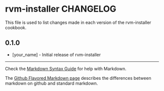 rvm-installer CHANGELOG
=======================

This file is used to list changes made in each version of the rvm-installer cookbook.

0.1.0
-----
- [your_name] - Initial release of rvm-installer

- - -
Check the [Markdown Syntax Guide](http://daringfireball.net/projects/markdown/syntax) for help with Markdown.

The [Github Flavored Markdown page](http://github.github.com/github-flavored-markdown/) describes the differences between markdown on github and standard markdown.
